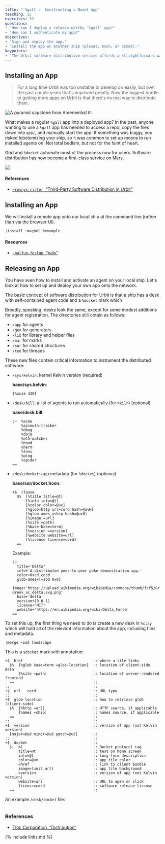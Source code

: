 ```yaml
---
title: "`%gall`:  Constructing a Novel App"
teaching: 15
exercises: 30
questions:
- "How can I deploy a release-worthy `%gall` app?"
- "How can I authenticate my app?"
objectives:
- "Sign and deploy the app."
- "Install the app on another ship (planet, moon, or comet)."
keypoints:
- "The Urbit software distribution service affords a straightforward way to deploy, update, and remove `%gall` apps."
---
```


##  Installing an App

> For a long time Urbit was too unstable to develop on easily, but over the past couple years that's improved greatly. Now the biggest hurdle to getting more apps on Urbit is that there's no real way to distribute them.

![A pyramid capstone from Amenemhat III](https://i.imgur.com/KoBYoNI.jpg)

What makes a regular `%gall` app into a deployed app?  In the past, anyone wanting to use a `%gall` app has needed to access a repo, copy the files down into `app/`, and manually start the app.  If something was buggy, you risked lobotomizing your ship, so it was common to set up moons to run installed agents on.  Not total bedlam, but not for the faint of heart.

Grid and `%docket` automate most of the process now for users.  Software distribution has now become a first-class service on Mars.

![](https://room.eu.com/images/contents/article28.jpg)

#### References

- [`~rovnys-ricfer`, “Third-Party Software Distribution in Urbit”](https://gist.github.com/belisarius222/fe93df670b776ebd276f9bd0d42f0b12)

##  Installing an App

We will install a remote app onto our local ship at the command line (rather than via the browser UI).

```hoon
|install ~magbel %example
```

#### Resources

- [`~palfun-foslup`, “pals”](https://github.com/Fang-/suite/tree/wip/dist/pkg/pals)


##  Releasing an App

You have seen how to install and activate an agent on your local ship.  Let's look at how to set up and deploy your own app onto the network.

The basic concept of software distribution for Urbit is that a ship has a desk with self-contained agent code and a `%docket` mark which

Broadly, speaking, desks look the same, except for some modest additions for agent registration.  The directories still obtain as follows:

- `/app` for agents
- `/gen` for generators
- `/lib` for library and helper files
- `/mar` for marks
- `/sur` for shared structures
- `/ted` for threads

These new files contain critical information to instrument the distributed software:

- `/sys/kelvin`:  kernel Kelvin version (required)

    **base/sys.kelvin**:

    ```hoon
    [%zuse 420]
    ```

- `/desk/bill`:  a list of agents to run automatically (for `%kiln`) (optional)

    **base/desk.bill**:

    ```hoon
    :~  %acme
        %azimuth-tracker
        %dbug
        %dojo
        %eth-watcher
        %hood
        %herm
        %lens
        %ping
        %spider
    ==
    ```

- `/desk/docket`:  app metadata (for `%docket`) (optional)

    **base/sur/docket.hoon**:

    ```hoon
    +$  clause
      $%  [%title title=@t]
          [%info info=@t]
          [%color color=@ux]
          [%glob-http url=cord hash=@uvH]
          [%glob-ames =ship hash=@uvH]
          [%image =url]
          [%site =path]
          [%base base=term]
          [%version =version]
          [%website website=url]
          [%license license=cord]
      ==
    ```

    Example:

    ```hoon
    :~
      title+'Delta'
      info+'A distributed peer-to-peer poke demonstration app.'
      color+0xcd.cdcd
      glob-ames+[~zod 0v0]
      image+'https://upload.wikimedia.org/wikipedia/commons/thumb/f/f5/Greek_uc_delta.svg/1200px-Greek_uc_delta.svg.png'
      base+'delta'
      version+[0 0 1]
      license+'MIT'
      website+'https://en.wikipedia.org/wiki/Delta_Force'
    ==
    ```

To set this up, the first thing we need to do is create a new desk in `%clay` which will hold all of the relevant information about the app, including files and metadata.

```hoon
|merge ~zod landscape
```


This is a `$docket` mark with annotation:

```hoon
+$  href                                :: where a tile links
  $%  [%glob base=term =glob-location]  :: location of client-side data
      [%site =path]                     :: location of server-rendered frontend
  ==                                    ::
::                                      ::
+$  url   cord                          :: URL type
::                                      ::
+$  glob-location                       :: how to retrieve glob (client-side)
  $%  [%http =url]                      :: HTTP source, if applicable
      [%ames =ship]                     :: %ames source, if applicable
  ==                                    ::
::                                      ::
+$  version                             :: version of app (not Kelvin version)
  [major=@ud minor=@ud patch=@ud]       ::
::                                      ::
+$  docket                              ::
  $:  %1                                :: Docket protocol tag
      title=@t                          :: text on home screen
      info=@t                           :: long-form description
      color=@ux                         :: app tile color
      =href                             :: link to client bundle
      image=(unit url)                  :: app tile background
      =version                          :: version of app (not Kelvin version)
      website=url                       :: URL to open on click
      license=cord                      :: software release license
  ==                                    ::
```

An example `/desk/docket` file:

```hoon
```

### References

- [Tlon Corporation, “Distribution”](https://urbit.org/docs/userspace/dist)

{% include links.md %}
